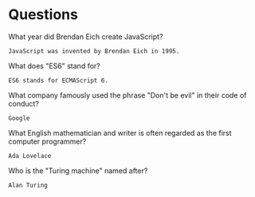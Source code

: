 # Questions

What year did Brendan Eich create JavaScript?

```
JavaScript was invented by Brendan Eich in 1995.

```

What does "ES6" stand for?

```
ES6 stands for ECMAScript 6.
```

What company famously used the phrase "Don't be evil" in their code of conduct?

```
Google 

```

What English mathematician and writer is often regarded as the first computer programmer?

```
Ada Lovelace 
```

Who is the "Turing machine" named after?

```
Alan Turing
```
